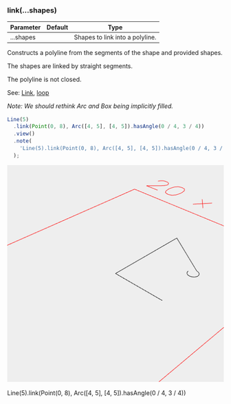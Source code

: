 ### link(...shapes)
Parameter|Default|Type
---|---|---
|...shapes||Shapes to link into a polyline.

Constructs a polyline from the segments of the shape and provided shapes.

The shapes are linked by straight segments.

The polyline is not closed.

See: [Link](../../nb/api/Link.nb), [loop](#https://raw.githubusercontent.com/jsxcad/JSxCAD/master/nb/api/loop.md)

_Note: We should rethink Arc and Box being implicitly filled._

```JavaScript
Line(5)
  .link(Point(0, 8), Arc([4, 5], [4, 5]).hasAngle(0 / 4, 3 / 4))
  .view()
  .note(
    'Line(5).link(Point(0, 8), Arc([4, 5], [4, 5]).hasAngle(0 / 4, 3 / 4))'
  );
```

![Image](link.md.0.png)

Line(5).link(Point(0, 8), Arc([4, 5], [4, 5]).hasAngle(0 / 4, 3 / 4))
